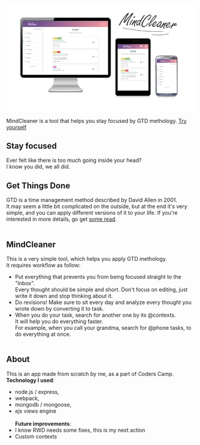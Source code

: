![Mind Cleaner](https://github.com/hannadomagala/mindcleaner/blob/master/screenshots/Untitled-7.jpg?raw=true)


MindCleaner is a tool that helps you stay focused by GTD methology.
[Try yourself](https://mind-cleaner.herokuapp.com/)

## Stay focused
Ever felt like there is too much going inside your head?<br/>
I know you did, we all did.

## Get Things Done
GTD is a time management method described by David Allen in 2001.<br/>
It may seem a little bit complicated on the outside, but at the end it's very simple, and you can apply different versions of it to your life. If you're interested in more details, go get [some read](https://hamberg.no/gtd/). <br/><br/>

## MindCleaner
This is a very simple tool, which helps you apply GTD methology.<br/>
It requires workflow as follow: <br/>
* Put everything that prevents you from being focused straight to the "Inbox". <br/>Every thought should be simple and short. Don't focus on editing, just write it down and stop thinking about it.
* Do revisions! Make sure to sit every day and analyze every thought you wrote down by converting it to task.
* When you do your task, search for another one by its @contexts. <br/>It will help you do everything faster. <br/>For example, when you call your grandma, search for @phone tasks, to do everything at once.<br/><br/>
## About
This is an app made from scratch by me, as a part of Coders Camp.<br/>
**Technology I used**:
* node.js / express,
* webpack,
* mongodb / mongoose,
* ejs views engine
<br/><br/>
**Future improvements**:
* I know RWD needs some fixes, this is my next action
* Custom contexts






